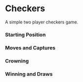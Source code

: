 # Checkers
A simple two player checkers game.  

<h3>Starting Position</h3>

<h3>Moves and Captures</h3>

<h3>Crowning</h3>

<h3>Winning and Draws</h3>
